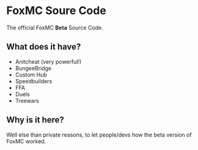 
# FoxMC Soure Code
The official FoxMC **Beta** Source Code. 

## What does it have?
* Anitcheat (very powerful!)
* BungeeBridge
* Custom Hub
* Speedbuilders
* FFA
* Duels
* Treewars
 
 ## Why is it here?
 Well else than private reasons, to let people/devs how the beta version of FoxMC worked.
